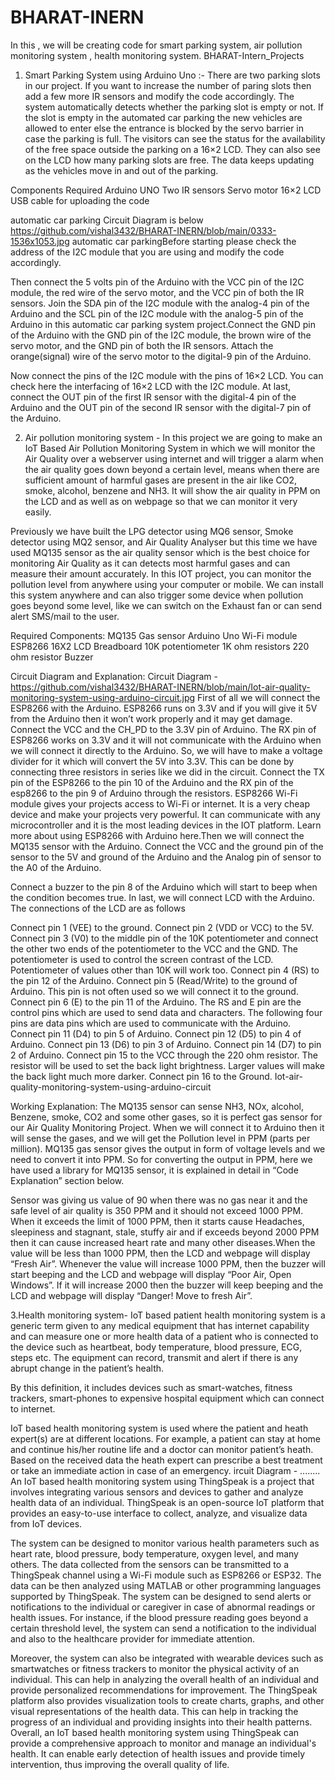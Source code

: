 # BHARAT-INERN
 In this , we will be creating code for smart parking system, air pollution monitoring system , health monitoring system.
BHARAT-Intern_Projects
1. Smart Parking System using Arduino Uno :-
There are two parking slots in our project. If you want to increase the number of paring slots then add a few more IR sensors and modify the code accordingly.
The system automatically detects whether the parking slot is empty or not. If the slot is empty in the automated car parking the new vehicles are allowed to enter else the entrance is blocked by the servo barrier in case the parking is full.
The visitors can see the status for the availability of the free space outside the parking on a 16×2 LCD. They can also see on the LCD how many parking slots are free. The data keeps updating as the vehicles move in and out of the parking.

Components Required
Arduino UNO
Two IR sensors
Servo motor
16×2 LCD
USB cable for uploading the code  

automatic car parking Circuit Diagram is below  https://github.com/vishal3432/BHARAT-INERN/blob/main/0333-1536x1053.jpg
automatic car parkingBefore starting please check the address of the I2C module that you are using and modify the code accordingly.

Then connect the 5 volts pin of the Arduino with the VCC pin of the I2C module, the red wire of the servo motor, and the VCC pin of both the IR sensors.
Join the SDA pin of the I2C module with the analog-4 pin of the Arduino and the SCL pin of the I2C module with the analog-5 pin of the Arduino in this automatic car parking system project.Connect the GND pin of the Arduino with the GND pin of the I2C module, the brown wire of the servo motor, and the GND pin of both the IR sensors. Attach the orange(signal) wire of the servo motor to the digital-9 pin of the Arduino.

Now connect the pins of the I2C module with the pins of 16×2 LCD.
You can check here the interfacing of 16×2 LCD with the I2C module. At last, connect the OUT pin of the first IR sensor with the digital-4 pin of the Arduino and the OUT pin of the second IR sensor with the digital-7 pin of the Arduino.


2. Air pollution monitoring system -
In this project we are going to make an IoT Based Air Pollution Monitoring System in which we will monitor the Air Quality over a webserver using internet and will trigger a alarm when the air quality goes down beyond a certain level, means when there are sufficient amount of harmful gases are present in the air like CO2, smoke, alcohol, benzene and NH3. It will show the air quality in PPM on the LCD and as well as on webpage so that we can monitor it very easily.

Previously we have built the LPG detector using MQ6 sensor, Smoke detector using MQ2 sensor, and Air Quality Analyser but this time we have used MQ135 sensor as the air quality sensor which is the best choice for monitoring Air Quality as it can detects most harmful gases and can measure their amount accurately. In this IOT project, you can monitor the pollution level from anywhere using your computer or mobile. We can install this system anywhere and can also trigger some device when pollution goes beyond some level, like we can switch on the Exhaust fan or can send alert SMS/mail to the user.

Required Components:
MQ135 Gas sensor
Arduino Uno
Wi-Fi module ESP8266
16X2 LCD
Breadboard
10K potentiometer
1K ohm resistors
220 ohm resistor
Buzzer
 
Circuit Diagram and Explanation:
Circuit Diagram -https://github.com/vishal3432/BHARAT-INERN/blob/main/Iot-air-quality-monitoring-system-using-arduino-circuit.jpg
First of all we will connect the ESP8266 with the Arduino. ESP8266 runs on 3.3V and if you will give it 5V from the Arduino then it won’t work properly and it may get damage. Connect the VCC and the CH_PD to the 3.3V pin of Arduino. The RX pin of ESP8266 works on 3.3V and it will not communicate with the Arduino when we will connect it directly to the Arduino. So, we will have to make a voltage divider for it which will convert the 5V into 3.3V. This can be done by connecting three resistors in series like we did in the circuit. Connect the TX pin of the ESP8266 to the pin 10 of the Arduino and the RX pin of the esp8266 to the pin 9 of Arduino through the resistors.
ESP8266 Wi-Fi module gives your projects access to Wi-Fi or internet. It is a very cheap device and make your projects very powerful. It can communicate with any microcontroller and it is the most leading devices in the IOT platform. Learn more about using ESP8266 with Arduino here.Then we will connect the MQ135 sensor with the Arduino. Connect the VCC and the ground pin of the sensor to the 5V and ground of the Arduino and the Analog pin of sensor to the A0 of the Arduino.

Connect a buzzer to the pin 8 of the Arduino which will start to beep when the condition becomes true.
In last, we will connect LCD with the Arduino. The connections of the LCD are as follows

Connect pin 1 (VEE) to the ground.
Connect pin 2 (VDD or VCC) to the 5V.
Connect pin 3 (V0) to the middle pin of the 10K potentiometer and connect the other two ends of the potentiometer to the VCC and the GND. The potentiometer is used to control the screen contrast of the LCD. Potentiometer of values other than 10K will work too.
Connect pin 4 (RS) to the pin 12 of the Arduino.
Connect pin 5 (Read/Write) to the ground of Arduino. This pin is not often used so we will connect it to the ground.
Connect pin 6 (E) to the pin 11 of the Arduino. The RS and E pin are the control pins which are used to send data and characters.
The following four pins are data pins which are used to communicate with the Arduino.
Connect pin 11 (D4) to pin 5 of Arduino.
Connect pin 12 (D5) to pin 4 of Arduino.
Connect pin 13 (D6) to pin 3 of Arduino.
Connect pin 14 (D7) to pin 2 of Arduino.
Connect pin 15 to the VCC through the 220 ohm resistor. The resistor will be used to set the back light brightness. Larger values will make the back light much more darker.
Connect pin 16 to the Ground.
Iot-air-quality-monitoring-system-using-arduino-circuit

Working Explanation:
The MQ135 sensor can sense NH3, NOx, alcohol, Benzene, smoke, CO2 and some other gases, so it is perfect gas sensor for our Air Quality Monitoring Project. When we will connect it to Arduino then it will sense the gases, and we will get the Pollution level in PPM (parts per million). MQ135 gas sensor gives the output in form of voltage levels and we need to convert it into PPM. So for converting the output in PPM, here we have used a library for MQ135 sensor, it is explained in detail in “Code Explanation” section below.

Sensor was giving us value of 90 when there was no gas near it and the safe level of air quality is 350 PPM and it should not exceed 1000 PPM. When it exceeds the limit of 1000 PPM, then it starts cause Headaches, sleepiness and stagnant, stale, stuffy air and if exceeds beyond 2000 PPM then it can cause increased heart rate and many other diseases.When the value will be less than 1000 PPM, then the LCD and webpage will display “Fresh Air”.  Whenever the value will increase 1000 PPM, then the buzzer will start beeping and the LCD and webpage will display “Poor Air, Open Windows”. If it will increase 2000 then the buzzer will keep beeping and the LCD and webpage will display “Danger! Move to fresh Air”.

3.Health monitoring system- 
IoT based patient health monitoring system is a generic term given to any medical equipment that has internet capability and can measure one or more health data of a patient who is connected to the device such as heartbeat, body temperature, blood pressure, ECG, steps etc. The equipment can record, transmit and alert if there is any abrupt change in the patient’s health.

By this definition, it includes devices such as smart-watches, fitness trackers, smart-phones to expensive hospital equipment which can connect to internet.

IoT based health monitoring system is used where the patient and heath expert(s) are at different locations. For example, a patient can stay at home and continue his/her routine life and a doctor can monitor patient’s heath. Based on the received data the heath expert can prescribe a best treatment or take an immediate action in case of an emergency.
ircuit Diagram - ........
An IoT based health monitoring system using ThingSpeak is a project that involves integrating various sensors and devices to gather and analyze health data of an individual. ThingSpeak is an open-source IoT platform that provides an easy-to-use interface to collect, analyze, and visualize data from IoT devices.

The system can be designed to monitor various health parameters such as heart rate, blood pressure, body temperature, oxygen level, and many others. The data collected from the sensors can be transmitted to a ThingSpeak channel using a Wi-Fi module such as ESP8266 or ESP32. The data can be then analyzed using MATLAB or other programming languages supported by ThingSpeak.
The system can be designed to send alerts or notifications to the individual or caregiver in case of abnormal readings or health issues. For instance, if the blood pressure reading goes beyond a certain threshold level, the system can send a notification to the individual and also to the healthcare provider for immediate attention.

Moreover, the system can also be integrated with wearable devices such as smartwatches or fitness trackers to monitor the physical activity of an individual. This can help in analyzing the overall health of an individual and provide personalized recommendations for improvement.
The ThingSpeak platform also provides visualization tools to create charts, graphs, and other visual representations of the health data. This can help in tracking the progress of an individual and providing insights into their health patterns.
Overall, an IoT based health monitoring system using ThingSpeak can provide a comprehensive approach to monitor and manage an individual's health. It can enable early detection of health issues and provide timely intervention, thus improving the overall quality of life.
